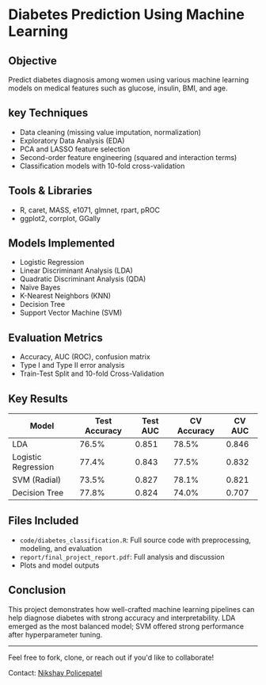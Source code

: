 # Diabetes Prediction Using Machine Learning

## Objective
Predict diabetes diagnosis among women using various machine learning models on medical features such as glucose, insulin, BMI, and age.

## key Techniques
- Data cleaning (missing value imputation, normalization)
- Exploratory Data Analysis (EDA)
- PCA and LASSO feature selection
- Second-order feature engineering (squared and interaction terms)
- Classification models with 10-fold cross-validation

## Tools & Libraries
- R, caret, MASS, e1071, glmnet, rpart, pROC
- ggplot2, corrplot, GGally

##  Models Implemented
- Logistic Regression  
- Linear Discriminant Analysis (LDA)  
- Quadratic Discriminant Analysis (QDA)  
- Naïve Bayes  
- K-Nearest Neighbors (KNN)  
- Decision Tree  
- Support Vector Machine (SVM)

## Evaluation Metrics
- Accuracy, AUC (ROC), confusion matrix
- Type I and Type II error analysis
- Train-Test Split and 10-fold Cross-Validation

##  Key Results
| Model                | Test Accuracy | Test AUC | CV Accuracy | CV AUC |
|---------------------|---------------|----------|-------------|--------|
| LDA                 | 76.5%         | 0.851    | 78.5%       | 0.846  |
| Logistic Regression | 77.4%         | 0.843    | 77.5%       | 0.832  |
| SVM (Radial)        | 73.5%         | 0.827    | 78.1%       | 0.821  |
| Decision Tree       | 77.8%         | 0.824    | 74.0%       | 0.707  |

## Files Included
- `code/diabetes_classification.R`: Full source code with preprocessing, modeling, and evaluation
- `report/final_project_report.pdf`: Full analysis and discussion
- Plots and model outputs

## Conclusion
This project demonstrates how well-crafted machine learning pipelines can help diagnose diabetes with strong accuracy and interpretability. LDA emerged as the most balanced model; SVM offered strong performance after hyperparameter tuning.

---

Feel free to fork, clone, or reach out if you'd like to collaborate!

Contact: [Nikshay Policepatel](mailto:nikshaypatels@gmail.com)

